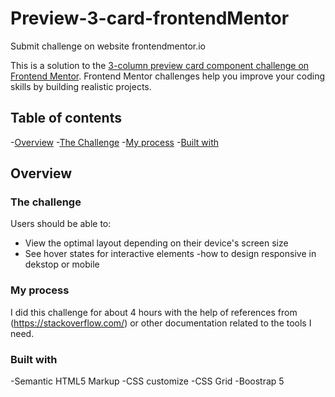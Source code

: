 # Preview-3-card-frontendMentor
Submit challenge on website frontendmentor.io

This is a solution to the [3-column preview card component challenge on Frontend Mentor](https://www.frontendmentor.io/challenges/3column-preview-card-component-pH92eAR2-). Frontend Mentor challenges help you improve your coding skills by building realistic projects.

##  Table of contents

-[Overview](#Overview)
-[The Challenge](#the-challenge)
-[My process](#my-process)
-[Built with](#built-with)

## Overview

### The challenge

Users should be able to:

- View the optimal layout depending on their device's screen size
- See hover states for interactive elements
-how to design responsive in dekstop or mobile

### My process


I did this challenge for about 4 hours with the help of references from (https://stackoverflow.com/) or other documentation related to the tools I need.

### Built with

-Semantic HTML5 Markup
-CSS customize
-CSS Grid
-Boostrap 5
